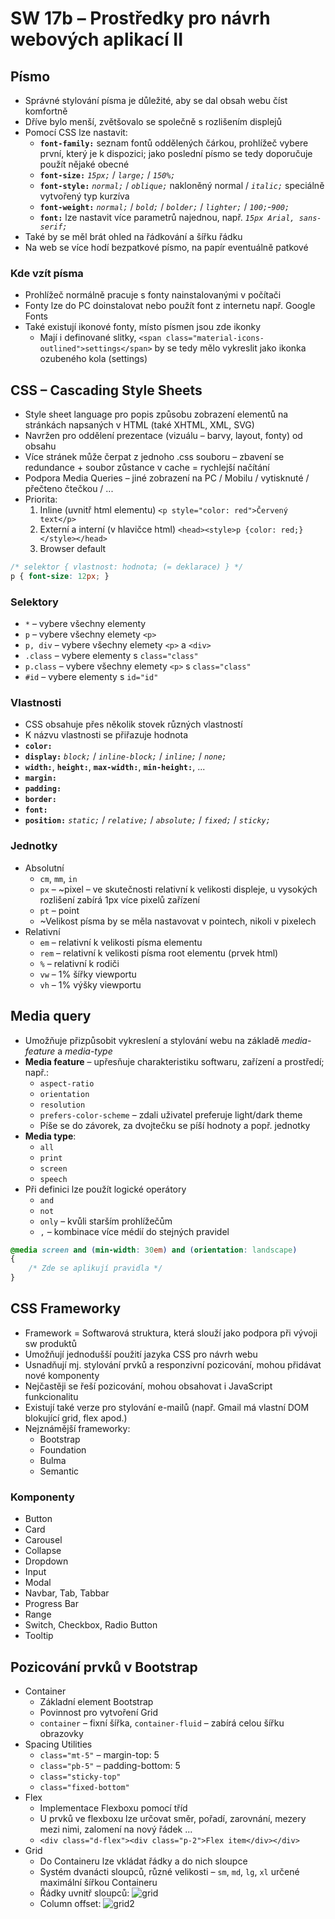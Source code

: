 # SW 17b – Prostředky pro návrh webových aplikací II

## Písmo

* Správné stylování písma je důležité, aby se dal obsah webu číst komfortně
* Dříve bylo menší, zvětšovalo se společně s rozlišením displejů
* Pomocí CSS lze nastavit:
  * __`font-family:`__ seznam fontů oddělených čárkou, prohlížeč vybere první, který je k dispozici; jako poslední písmo se tedy doporučuje použít nějaké obecné
  * __`font-size:`__ _`15px;`_ / _`large;`_ / _`150%;`_
  * __`font-style:`__ _`normal;`_ / _`oblique;`_ nakloněný normal / _`italic;`_ speciálně vytvořený typ kurzíva
  * __`font-weight:`__ _`normal;`_ / _`bold;`_ / _`bolder;`_ / _`lighter;`_ / _`100;`_-_`900;`_
  * __`font:`__ lze nastavit více parametrů najednou, např. _`15px Arial, sans-serif;`_
* Také by se měl brát ohled na řádkování a šířku řádku
* Na web se více hodí bezpatkové písmo, na papír eventuálně patkové

### Kde vzít písma

* Prohlížeč normálně pracuje s fonty nainstalovanými v počítači
* Fonty lze do PC doinstalovat nebo použít font z internetu např. Google Fonts
* Také existují ikonové fonty, místo písmen jsou zde ikonky
  * Mají i definované slitky, `<span class="material-icons-outlined">settings</span>` by se tedy mělo vykreslit jako ikonka ozubeného kola (settings)

## CSS – Cascading Style Sheets

* Style sheet language pro popis způsobu zobrazení elementů na stránkách napsaných v HTML (také XHTML, XML, SVG)
* Navržen pro oddělení prezentace (vizuálu – barvy, layout, fonty) od obsahu
* Více stránek může čerpat z jednoho .css souboru – zbavení se redundance + soubor zůstance v cache = rychlejší načítání
* Podpora Media Queries – jiné zobrazení na PC / Mobilu / vytisknuté / přečteno čtečkou / ...
* Priorita:
  1. Inline (uvnitř html elementu) `<p style="color: red">Červený text</p>`
  2. Externí a interní (v hlavičce html) `<head><style>p {color: red;}</style></head>`
  3. Browser default

``` css
/* selektor { vlastnost: hodnota; (= deklarace) } */
p { font-size: 12px; }
```

### Selektory

* `*` – vybere všechny elementy
* `p` – vybere všechny elemety `<p>`
* `p, div` – vybere všechny elemety `<p>` a `<div>`
* `.class` – vybere elementy s `class="class"`
* `p.class` – vybere všechny elemety `<p>` s `class="class"`
* `#id` – vybere elementy s `id="id"`

### Vlastnosti

* CSS obsahuje přes několik stovek různých vlastností
* K názvu vlastnosti se přiřazuje hodnota
* __`color:`__
* __`display:`__ _`block;`_ / _`inline-block;`_ / _`inline;`_ / _`none;`_
* __`width:`__, __`height:`__, __`max-width:`__, __`min-height:`__, ...
* __`margin:`__
* __`padding:`__
* __`border:`__
* __`font:`__
* __`position:`__ _`static;`_ / _`relative;`_ / _`absolute;`_ / _`fixed;`_ / _`sticky;`_

### Jednotky

* Absolutní
  * `cm`, `mm`, `in`
  * `px` – ~pixel – ve skutečnosti relativní k velikosti displeje, u vysokých rozlišení zabírá 1px více pixelů zařízení
  * `pt` – point
  * ~Velikost písma by se měla nastavovat v pointech, nikoli v pixelech
* Relativní
  * `em` – relativní k velikosti písma elementu
  * `rem` – relativní k velikosti písma root elementu (prvek html)
  * `%` – relativní k rodiči
  * `vw` – 1% šířky viewportu
  * `vh` – 1% výšky viewportu

## Media query

* Umožňuje přizpůsobit vykreslení a stylování webu na základě _media-feature_ a _media-type_
* __Media feature__ – upřesňuje charakteristiku softwaru, zařízení a prostředí; např.:
  * `aspect-ratio`
  * `orientation`
  * `resolution`
  * `prefers-color-scheme` – zdali uživatel preferuje light/dark theme
  * Píše se do závorek, za dvojtečku se píší hodnoty a popř. jednotky
* __Media type__:
  * `all`
  * `print`
  * `screen`
  * `speech`
* Při definici lze použít logické operátory
  * `and`
  * `not`
  * `only` – kvůli starším prohlížečům
  * `,` – kombinace více médií do stejných pravidel

``` css
@media screen and (min-width: 30em) and (orientation: landscape)
{ 
    /* Zde se aplikují pravidla */
}
```

## CSS Frameworky

* Framework = Softwarová struktura, která slouží jako podpora při vývoji sw produktů
* Umožňují jednodušší použití jazyka CSS pro návrh webu
* Usnadňují mj. stylování prvků a responzivní pozicování, mohou přidávat nové komponenty
* Nejčastěji se řeší pozicování, mohou obsahovat i JavaScript funkcionalitu
* Existují také verze pro stylování e-mailů (např. Gmail má vlastní DOM blokující grid, flex apod.)
* Nejznámější frameworky:
  * Bootstrap
  * Foundation
  * Bulma
  * Semantic

### Komponenty

* Button
* Card
* Carousel
* Collapse
* Dropdown
* Input
* Modal
* Navbar, Tab, Tabbar
* Progress Bar
* Range
* Switch, Checkbox, Radio Button
* Tooltip

## Pozicování prvků v Bootstrap

* Container
  * Základní element Bootstrap
  * Povinnost pro vytvoření Grid
  * `container` – fixní šířka, `container-fluid` – zabírá celou šířku obrazovky
* Spacing Utilities
  * `class="mt-5"` – margin-top: 5
  * `class="pb-5"` – padding-bottom: 5
  * `class="sticky-top"`
  * `class="fixed-bottom"`
* Flex
  * Implementace Flexboxu pomocí tříd
  * U prvků ve flexboxu lze určovat směr, pořadí, zarovnání, mezery mezi nimi, zalomení na nový řádek ...
  * `<div class="d-flex"><div class="p-2">Flex item</div></div>`
* Grid
  * Do Containeru lze vkládat řádky a do nich sloupce
  * Systém dvanácti sloupců, různé velikosti – `sm`, `md`, `lg`, `xl` určené maximální šířkou Containeru
  * Řádky uvnitř sloupců:
    ![grid](./img/SW_24_01.PNG)
  * Column offset:
    ![grid2](./img/SW_24_02.PNG)
